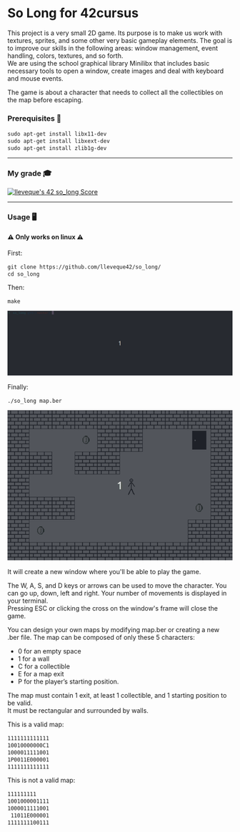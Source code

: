 # So Long for 42cursus

This project is a very small 2D game. Its purpose is to make us work with textures, sprites, and some other very basic gameplay elements. 
The goal is to improve our skills in the following areas: window management, event handling, colors, textures, and so forth.  
We are using the school graphical library Minilibx that includes basic necessary tools to open a window, create images and deal with
keyboard and mouse events.

The game is about a character that needs to collect all the collectibles on the map before escaping.

### Prerequisites :wrench:

    sudo apt-get install libx11-dev
    sudo apt-get install libxext-dev
    sudo apt-get install zlib1g-dev

---

### My grade :mortar_board:
[![lleveque's 42 so_long Score](https://badge42.vercel.app/api/v2/clc6bxaur00060fmon220zhly/project/2451984)](https://github.com/JaeSeoKim/badge42)

---

### Usage :desktop_computer:

#### :warning: Only works on linux :warning:

First:
  
    git clone https://github.com/lleveque42/so_long/
    cd so_long
  
Then:

    make
    
<p align="center">
    <img src="https://github.com/lleveque42/so_long/blob/master/readme/so_long_make.gif">
</p>

Finally:

    ./so_long map.ber
    
<p align="center">
    <img src="https://github.com/lleveque42/so_long/blob/master/readme/run-so_long.gif">
</p>

It will create a new window where you'll be able to play the game.

The W, A, S, and D keys or arrows can be used to move the character. You can go up, down, left and right. Your number of movements is displayed in your terminal.  
Pressing ESC or clicking the cross on the window's frame will close the game.

You can design your own maps by modifying map.ber or creating a new .ber file. The map can be composed of only these 5 characters:   
- 0 for an empty space  
- 1 for a wall  
- C for a collectible  
- E for a map exit  
- P for the player’s starting position.  

The map must contain 1 exit, at least 1 collectible, and 1 starting position to be valid.  
It must be rectangular and surrounded by walls.

This is a valid map:

    1111111111111  
    10010000000C1  
    1000011111001  
    1P0011E000001  
    1111111111111  

This is not a valid map:

    111111111  
    1001000001111  
    1000011111001  
     11011E000001  
    1111111100111  
